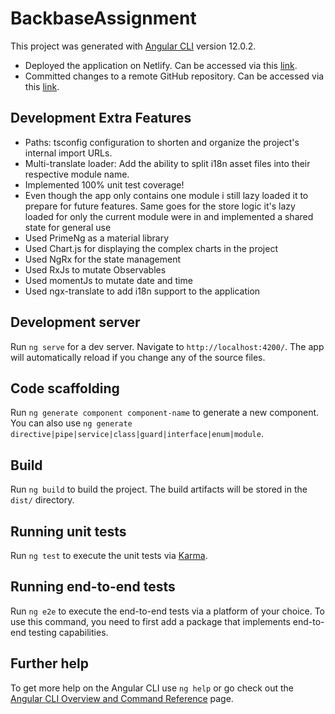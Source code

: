 # BackbaseAssignment

This project was generated with [Angular CLI](https://github.com/angular/angular-cli) version 12.0.2.

- Deployed the application on Netlify. Can be accessed via this [link](https://backbase-assignment.netlify.app/).
- Committed changes to a remote GitHub repository. Can be accessed via this [link](https://github.com/KbMstafa/backbase-assignment).

## Development Extra Features

- Paths: tsconfig configuration to shorten and organize the project's internal import URLs.
- Multi-translate loader: Add the ability to split i18n asset files into their respective module name.
- Implemented 100% unit test coverage!
- Even though the app only contains one module i still lazy loaded it to prepare for future features. Same goes for the store logic it's lazy loaded for only the current module were in and implemented a shared state for general use
- Used PrimeNg as a material library
- Used Chart.js for displaying the complex charts in the project
- Used NgRx for the state management
- Used RxJs to mutate Observables
- Used momentJs to mutate date and time
- Used ngx-translate to add i18n support to the application

## Development server

Run `ng serve` for a dev server. Navigate to `http://localhost:4200/`. The app will automatically reload if you change any of the source files.

## Code scaffolding

Run `ng generate component component-name` to generate a new component. You can also use `ng generate directive|pipe|service|class|guard|interface|enum|module`.

## Build

Run `ng build` to build the project. The build artifacts will be stored in the `dist/` directory.

## Running unit tests

Run `ng test` to execute the unit tests via [Karma](https://karma-runner.github.io).

## Running end-to-end tests

Run `ng e2e` to execute the end-to-end tests via a platform of your choice. To use this command, you need to first add a package that implements end-to-end testing capabilities.

## Further help

To get more help on the Angular CLI use `ng help` or go check out the [Angular CLI Overview and Command Reference](https://angular.io/cli) page.

